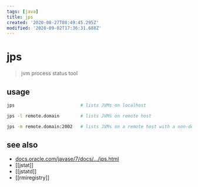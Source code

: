 ```yaml
---
tags: [java]
title: jps
created: '2020-08-27T08:49:45.295Z'
modified: '2020-09-02T17:36:31.688Z'
---
```


# jps

> jvm process status tool

## usage
```sh
jps                         # lists JVMs on localhost

jps -l remote.domain        # lists JVMs on remote host

jps -m remote.domain:2002   # lists JVMs on a remote host with a non-default port for the RMI registry
```

## see also
- [docs.oracle.com/javase/7/docs/.../jps.html](https://docs.oracle.com/javase/7/docs/technotes/tools/share/jps.html)
- [[jstat]]
- [[jstatd]]
- [[rmiregistry]]

